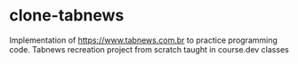 # clone-tabnews

Implementation of https://www.tabnews.com.br to practice programming code.
Tabnews recreation project from scratch taught in course.dev classes
